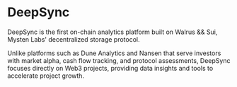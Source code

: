 # DeepSync
DeepSync  is the first on-chain analytics platform built on Walrus && Sui, Mysten Labs' decentralized storage protocol.

Unlike platforms such as Dune Analytics and Nansen that serve investors with market alpha, cash flow tracking, and protocol assessments, DeepSync focuses directly on Web3 projects, providing data insights and tools to accelerate project growth.

